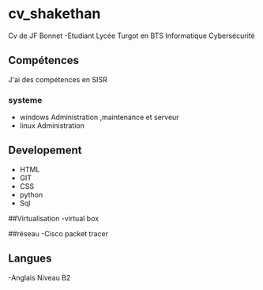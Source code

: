 # cv_shakethan
Cv de JF Bonnet -Etudiant Lycée Turgot en BTS Informatique Cybersécurité

## Compétences
J'ai des compétences en SISR

### systeme
- windows Administration ,maintenance et serveur
- linux Administration
## Developement
- HTML
- GIT
- CSS
- python
- Sql 

##Virtualisation
-virtual box

##réseau
-Cisco packet tracer

## Langues
-Anglais Niveau B2

